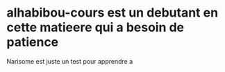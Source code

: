 # alhabibou-cours est un debutant en cette matieere qui a besoin de patience
Narisome est juste un test pour apprendre a 
